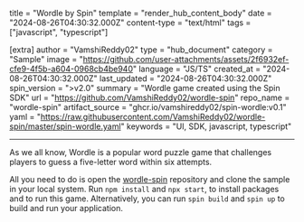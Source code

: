 title = "Wordle by Spin"
template = "render_hub_content_body"
date = "2024-08-26T04:30:32.000Z"
content-type = "text/html"
tags = ["javascript", "typescript"]

[extra]
author = "VamshiReddy02"
type = "hub_document"
category = "Sample"
image = "https://github.com/user-attachments/assets/2f6932ef-cfe9-4f5b-a604-0968cb4be940"
language = "JS/TS"
created_at = "2024-08-26T04:30:32.000Z"
last_updated = "2024-08-26T04:30:32.000Z"
spin_version = ">v2.0"
summary =  "Wordle game created using the Spin SDK"
url = "https://github.com/VamshiReddy02/wordle-spin"
repo_name = "wordle-spin"
artifact_source = "ghcr.io/vamshireddy02/spin-wordle:v0.1"
yaml = "https://raw.githubusercontent.com/VamshiReddy02/wordle-spin/master/spin-wordle.yaml"
keywords = "UI, SDK, javascript, typescript"

---
  
As we all know, Wordle is a popular word puzzle game that challenges players to guess a five-letter word within six attempts.

All you need to do is open the [wordle-spin](https://github.com/VamshiReddy02/wordle-spin) repository and clone the sample in your local system. Run `npm install` and `npx start`, to install packages and to run this game. Alternatively, you can run `spin build` and `spin up` to build and run your application.